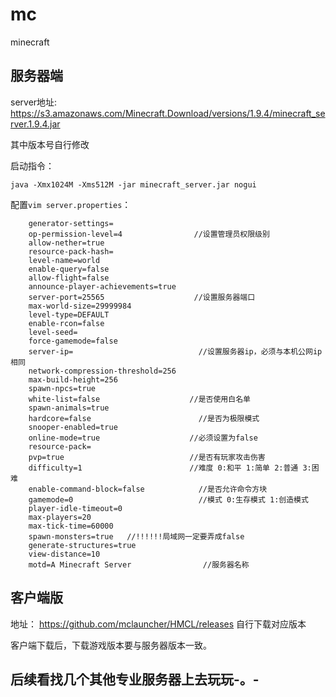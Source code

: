 # mc
minecraft

## 服务器端

server地址: https://s3.amazonaws.com/Minecraft.Download/versions/1.9.4/minecraft_server.1.9.4.jar

其中版本号自行修改

启动指令：
```
java -Xmx1024M -Xms512M -jar minecraft_server.jar nogui
```

配置`vim server.properties`：

```
    generator-settings=
    op-permission-level=4                //设置管理员权限级别
    allow-nether=true
    resource-pack-hash=
    level-name=world
    enable-query=false
    allow-flight=false
    announce-player-achievements=true
    server-port=25565                    //设置服务器端口
    max-world-size=29999984
    level-type=DEFAULT
    enable-rcon=false
    level-seed=
    force-gamemode=false
    server-ip=                            //设置服务器ip，必须与本机公网ip相同
    network-compression-threshold=256
    max-build-height=256
    spawn-npcs=true
    white-list=false                    //是否使用白名单
    spawn-animals=true
    hardcore=false                        //是否为极限模式
    snooper-enabled=true
    online-mode=true                    //必须设置为false
    resource-pack=
    pvp=true                            //是否有玩家攻击伤害
    difficulty=1                        //难度 0:和平 1:简单 2:普通 3:困难
    enable-command-block=false            //是否允许命令方块
    gamemode=0                            //模式 0:生存模式 1:创造模式
    player-idle-timeout=0
    max-players=20
    max-tick-time=60000
    spawn-monsters=true   //!!!!!!局域网一定要弄成false
    generate-structures=true
    view-distance=10
    motd=A Minecraft Server                //服务器名称
```

## 客户端版

地址： https://github.com/mclauncher/HMCL/releases 自行下载对应版本

客户端下载后，下载游戏版本要与服务器版本一致。


## 后续看找几个其他专业服务器上去玩玩-。-

